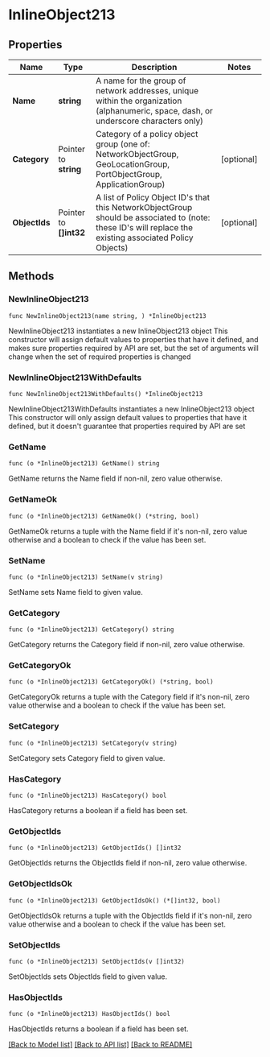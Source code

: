 # InlineObject213

## Properties

Name | Type | Description | Notes
------------ | ------------- | ------------- | -------------
**Name** | **string** | A name for the group of network addresses, unique within the organization (alphanumeric, space, dash, or underscore characters only) | 
**Category** | Pointer to **string** | Category of a policy object group (one of: NetworkObjectGroup, GeoLocationGroup, PortObjectGroup, ApplicationGroup) | [optional] 
**ObjectIds** | Pointer to **[]int32** | A list of Policy Object ID&#39;s that this NetworkObjectGroup should be associated to (note: these ID&#39;s will replace the existing associated Policy Objects) | [optional] 

## Methods

### NewInlineObject213

`func NewInlineObject213(name string, ) *InlineObject213`

NewInlineObject213 instantiates a new InlineObject213 object
This constructor will assign default values to properties that have it defined,
and makes sure properties required by API are set, but the set of arguments
will change when the set of required properties is changed

### NewInlineObject213WithDefaults

`func NewInlineObject213WithDefaults() *InlineObject213`

NewInlineObject213WithDefaults instantiates a new InlineObject213 object
This constructor will only assign default values to properties that have it defined,
but it doesn't guarantee that properties required by API are set

### GetName

`func (o *InlineObject213) GetName() string`

GetName returns the Name field if non-nil, zero value otherwise.

### GetNameOk

`func (o *InlineObject213) GetNameOk() (*string, bool)`

GetNameOk returns a tuple with the Name field if it's non-nil, zero value otherwise
and a boolean to check if the value has been set.

### SetName

`func (o *InlineObject213) SetName(v string)`

SetName sets Name field to given value.


### GetCategory

`func (o *InlineObject213) GetCategory() string`

GetCategory returns the Category field if non-nil, zero value otherwise.

### GetCategoryOk

`func (o *InlineObject213) GetCategoryOk() (*string, bool)`

GetCategoryOk returns a tuple with the Category field if it's non-nil, zero value otherwise
and a boolean to check if the value has been set.

### SetCategory

`func (o *InlineObject213) SetCategory(v string)`

SetCategory sets Category field to given value.

### HasCategory

`func (o *InlineObject213) HasCategory() bool`

HasCategory returns a boolean if a field has been set.

### GetObjectIds

`func (o *InlineObject213) GetObjectIds() []int32`

GetObjectIds returns the ObjectIds field if non-nil, zero value otherwise.

### GetObjectIdsOk

`func (o *InlineObject213) GetObjectIdsOk() (*[]int32, bool)`

GetObjectIdsOk returns a tuple with the ObjectIds field if it's non-nil, zero value otherwise
and a boolean to check if the value has been set.

### SetObjectIds

`func (o *InlineObject213) SetObjectIds(v []int32)`

SetObjectIds sets ObjectIds field to given value.

### HasObjectIds

`func (o *InlineObject213) HasObjectIds() bool`

HasObjectIds returns a boolean if a field has been set.


[[Back to Model list]](../README.md#documentation-for-models) [[Back to API list]](../README.md#documentation-for-api-endpoints) [[Back to README]](../README.md)


